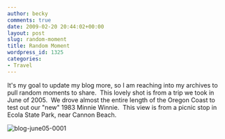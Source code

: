 ```yaml
---
author: becky
comments: true
date: 2009-02-20 20:44:02+00:00
layout: post
slug: random-moment
title: Random Moment
wordpress_id: 1325
categories:
- Travel
---
```


It's my goal to update my blog more, so I am reaching into my archives to pull random moments to share.  This lovely shot is from a trip we took in June of 2005.  We drove almost the entire length of the Oregon Coast to test out our "new" 1983 Minnie Winnie.  This view is from a picnic stop in Ecola State Park, near Cannon Beach.




![blog-june05-0001](http://beta.beckyjenson.com/wp-content/uploads/2009/02/blog-june05-0001.jpg)
